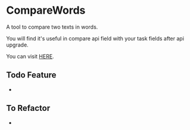 # CompareWords
A tool to compare two texts in words.

You will find it's useful in compare api field with your task fields after api upgrade.

You can visit [HERE](https://saltedfishcaptain.github.io/CompareWords/main).

## Todo Feature
-

## To Refactor
-

